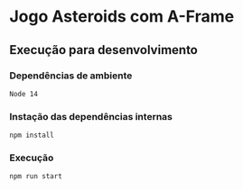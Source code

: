 # Jogo Asteroids com A-Frame

## Execução para desenvolvimento

### Dependências de ambiente

```
Node 14
```


### Instação das dependências internas

```
npm install
```

### Execução

```
npm run start
```





